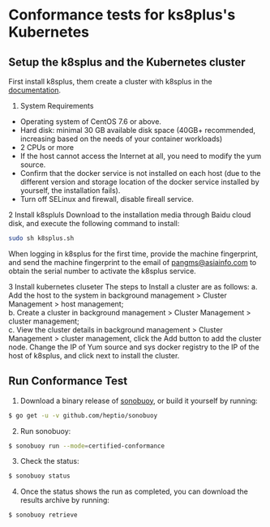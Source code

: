 # Conformance tests for ks8plus's Kubernetes

## Setup the k8splus and the Kubernetes cluster
First install k8splus, them create a cluster with k8splus in the [documentation](https://lionelpang.github.io/k8splus/docs/index.html).

1. System Requirements
* Operating system of CentOS 7.6 or above.   
* Hard disk: minimal 30 GB available disk space (40GB+ recommended, increasing based on the needs of your container workloads)
* 2 CPUs or more
* If the host cannot access the Internet at all, you need to modify the yum source.  
* Confirm that the docker service is not installed on each host (due to the different version and storage location of the docker service installed by yourself, the installation fails).  
* Turn off SELinux and firewall, disable fireall service.

2 Install k8spluls
Download to the installation media through Baidu cloud disk, and execute the following command to install:
```bash
sudo sh k8splus.sh
```
When logging in k8splus for the first time, provide the machine fingerprint, and send the machine fingerprint to the email of pangms@asiainfo.com to obtain the serial number to activate the k8splus service.

3 Install kubernetes cluseter
The steps to Install a cluster are as follows:
a. Add the host to the system in background management > Cluster Management > host management;  
b. Create a cluster in background management > Cluster Management > cluster management;  
c. View the cluster details in background management > Cluster Management > cluster management, click the Add button to add the cluster node. Change the IP of Yum source and sys docker registry to the IP of the host of k8splus, and click next to install the cluster.  

## Run Conformance Test

1. Download a binary release of [sonobuoy](https://github.com/heptio/sonobuoy/releases), or build it yourself by running:
```sh
$ go get -u -v github.com/heptio/sonobuoy
```

2. Run sonobuoy:
```sh
$ sonobuoy run --mode=certified-conformance
```

3. Check the status:
```sh
$ sonobuoy status
```

4. Once the status shows the run as completed, you can download the results archive by running:
```sh
$ sonobuoy retrieve
```
